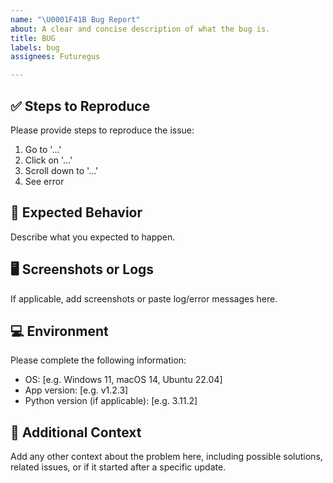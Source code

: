 ```yaml
---
name: "\U0001F41B Bug Report"
about: A clear and concise description of what the bug is.
title: BUG
labels: bug
assignees: Futuregus

---
```


## ✅ Steps to Reproduce

Please provide steps to reproduce the issue:
1. Go to '...'
2. Click on '...'
3. Scroll down to '...'
4. See error

## 🧠 Expected Behavior

Describe what you expected to happen.

## 🖥️ Screenshots or Logs

If applicable, add screenshots or paste log/error messages here.

## 💻 Environment

Please complete the following information:
- OS: [e.g. Windows 11, macOS 14, Ubuntu 22.04]
- App version: [e.g. v1.2.3]
- Python version (if applicable): [e.g. 3.11.2]

## 📎 Additional Context

Add any other context about the problem here, including possible solutions, related issues, or if it started after a specific update.

